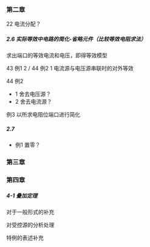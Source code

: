 ### 第二章

22 电流分配？

##### 2.6 实际等效中电路的简化-省略元件（比较等效电阻求法）

求出端口的等效电流和电压，即得等效模型

43 例1 2 / 44 例2 1 电流源与电压源串联时的对外等效

44 例2       

- 1 舍去电压源？
- 2 舍去电流源？

例3 以所求电阻位端口进行简化

##### 2.7 

- 例1 置零？

### 第三章





























### 第四章

##### 4-1 叠加定理

对于一般形式的补充

对受控源的分析处理

特例的表述补充